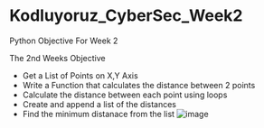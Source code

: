 # Kodluyoruz_CyberSec_Week2
Python Objective For Week 2

The 2nd Weeks Objective

- Get a List of Points on X,Y Axis
- Write a Function that calculates the distance between 2 points
- Calculate the distance between each point using loops
- Create and append a list of the distances
- Find the minimum distanace from the list
![image](https://github.com/dg153/Kodluyoruz_CyberSec_Week2/assets/34800762/4a9ff3b4-0688-4188-b08e-a4a81d9990dd)
